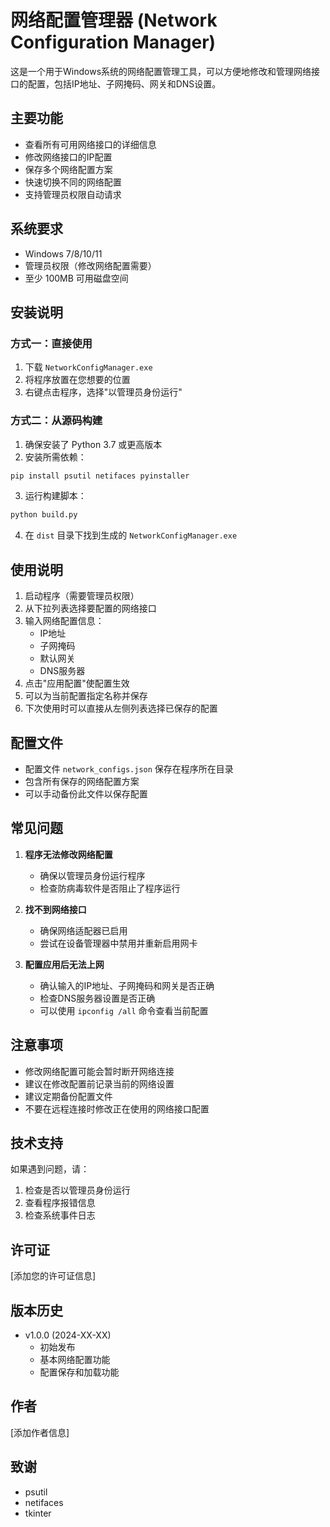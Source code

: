 # 网络配置管理器 (Network Configuration Manager)

这是一个用于Windows系统的网络配置管理工具，可以方便地修改和管理网络接口的配置，包括IP地址、子网掩码、网关和DNS设置。

## 主要功能

- 查看所有可用网络接口的详细信息
- 修改网络接口的IP配置
- 保存多个网络配置方案
- 快速切换不同的网络配置
- 支持管理员权限自动请求

## 系统要求

- Windows 7/8/10/11
- 管理员权限（修改网络配置需要）
- 至少 100MB 可用磁盘空间

## 安装说明

### 方式一：直接使用

1. 下载 `NetworkConfigManager.exe`
2. 将程序放置在您想要的位置
3. 右键点击程序，选择"以管理员身份运行"

### 方式二：从源码构建

1. 确保安装了 Python 3.7 或更高版本
2. 安装所需依赖：
```bash
pip install psutil netifaces pyinstaller
```
3. 运行构建脚本：
```bash
python build.py
```
4. 在 `dist` 目录下找到生成的 `NetworkConfigManager.exe`

## 使用说明

1. 启动程序（需要管理员权限）
2. 从下拉列表选择要配置的网络接口
3. 输入网络配置信息：
   - IP地址
   - 子网掩码
   - 默认网关
   - DNS服务器
4. 点击"应用配置"使配置生效
5. 可以为当前配置指定名称并保存
6. 下次使用时可以直接从左侧列表选择已保存的配置

## 配置文件

- 配置文件 `network_configs.json` 保存在程序所在目录
- 包含所有保存的网络配置方案
- 可以手动备份此文件以保存配置

## 常见问题

1. **程序无法修改网络配置**
   - 确保以管理员身份运行程序
   - 检查防病毒软件是否阻止了程序运行

2. **找不到网络接口**
   - 确保网络适配器已启用
   - 尝试在设备管理器中禁用并重新启用网卡

3. **配置应用后无法上网**
   - 确认输入的IP地址、子网掩码和网关是否正确
   - 检查DNS服务器设置是否正确
   - 可以使用 `ipconfig /all` 命令查看当前配置

## 注意事项

- 修改网络配置可能会暂时断开网络连接
- 建议在修改配置前记录当前的网络设置
- 建议定期备份配置文件
- 不要在远程连接时修改正在使用的网络接口配置

## 技术支持

如果遇到问题，请：
1. 检查是否以管理员身份运行
2. 查看程序报错信息
3. 检查系统事件日志

## 许可证

[添加您的许可证信息]

## 版本历史

- v1.0.0 (2024-XX-XX)
  - 初始发布
  - 基本网络配置功能
  - 配置保存和加载功能

## 作者

[添加作者信息]

## 致谢

- psutil
- netifaces
- tkinter
